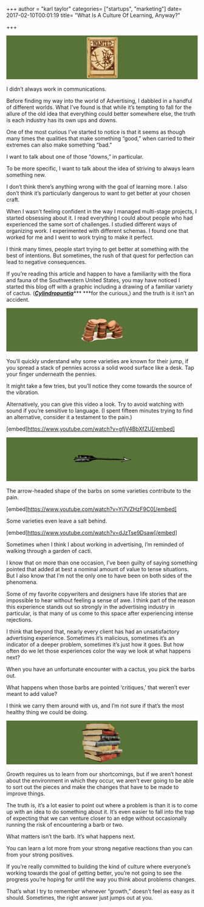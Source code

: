 +++
author = "karl taylor"
categories= ["startups", "marketing"]
date= 2017-02-10T00:01:19
title= "What Is A Culture Of Learning, Anyway?"

+++

  ![](https://raw.githubusercontent.com/karljtaylor/kjt/blog/content/assets/dca10-1dttbuggy-pkduvpjldvirw.png)  


 I didn’t always work in communications.

 Before finding my way into the world of Advertising, I dabbled in a handful of different worlds. What I’ve found is that while it’s tempting to fall for the allure of the old idea that everything could better somewhere else, the truth is each industry has its own ups and downs.

 One of the most curious I’ve started to notice is that it seems as though many times the qualities that make something “good,” when carried to their extremes can also make something “bad.”

 I want to talk about one of those “downs,” in particular.

 To be more specific, I want to talk about the idea of striving to always learn something new.

 I don’t think there’s anything wrong with the goal of learning more. I also don’t think it’s particularly dangerous to want to get better at your chosen craft.

 When I wasn’t feeling confident in the way I managed multi-stage projects, I started obsessing about it. I read everything I could about people who had experienced the same sort of challenges. I studied different ways of organizing work. I experimented with different schemas. I found one that worked for me and I went to work trying to make it perfect.

 I think many times, people start trying to get better at something with the best of intentions. But sometimes, the rush of that quest for perfection can lead to negative consequences.

 If you’re reading this article and happen to have a familiarity with the flora and fauna of the Southwestern United States, you may have noticed I started this blog off with a graphic including a drawing of a familiar variety of cactus. ([***Cylindropuntia***](https://en.wikipedia.org/wiki/Cylindropuntia)*** ***for the curious,) and the truth is it isn’t an accident.

  ![](https://raw.githubusercontent.com/karljtaylor/kjt/blog/content/assets/5b0ee-1csdbaxliynqsbzkrbwov2w.png)  


 You’ll quickly understand why some varieties are known for their jump, if you spread a stack of pennies across a solid wood surface like a desk. Tap your finger underneath the pennies.

 It might take a few tries, but you’ll notice they come towards the source of the vibration.

 Alternatively, you can give this video a look. Try to avoid watching with sound if you’re sensitive to language. (I spent fifteen minutes trying to find an alternative, consider it a testament to the pain.)

 [embed]https://www.youtube.com/watch?v=gfjV4BbXfZU[/embed]

  ![](https://raw.githubusercontent.com/karljtaylor/kjt/blog/content/assets/daaf2-1xjrckabstyp595eblq4p3a.png)  


 The arrow-headed shape of the barbs on some varieties contribute to the pain.

 [embed]https://www.youtube.com/watch?v=Yi7VZHzF9C0[/embed]

 Some varieties even leave a salt behind.

 [embed]https://www.youtube.com/watch?v=dJzTse9Dsaw[/embed]

 Sometimes when I think I about working in advertising, I’m reminded of walking through a garden of cacti.

 I know that on more than one occasion, I’ve been guilty of saying something pointed that added at best a nominal amount of value to tense situations. But I also know that I’m not the only one to have been on both sides of the phenomena.

 Some of my favorite copywriters and designers have life stories that are impossible to hear without feeling a sense of awe. I think part of the reason this experience stands out so strongly in the advertising industry in particular, is that many of us come to this space after experiencing intense rejections.

 I think that beyond that, nearly every client has had an unsatisfactory advertising experience. Sometimes it’s malicious, sometimes it’s an indicator of a deeper problem, sometimes it’s just how it goes. But how often do we let those experiences color the way we look at what happens next?

 When you have an unfortunate encounter with a cactus, you pick the barbs out.

 What happens when those barbs are pointed ‘critiques,’ that weren’t ever meant to add value?

 I think we carry them around with us, and I’m not sure if that’s the most healthy thing we could be doing.

  ![](https://raw.githubusercontent.com/karljtaylor/kjt/blog/content/assets/d9e6c-1zmsxbs7eps0mz36jj9v6ra.png)  


 Growth requires us to learn from our shortcomings, but if we aren’t honest about the environment in which they occur, we aren’t ever going to be able to sort out the pieces and make the changes that have to be made to improve things.

 The truth is, it’s a lot easier to point out where a problem is than it is to come up with an idea to do something about it. It’s even easier to fall into the trap of expecting that we can venture closer to an edge without occasionally running the risk of encountering a barb or two.

 What matters isn’t the barb. It’s what happens next.

 You can learn a lot more from your strong negative reactions than you can from your strong positives.

 If you’re really committed to building the kind of culture where everyone’s working towards the goal of getting better, you’re not going to see the progress you’re hoping for until the way you think about problems changes.

 That’s what I try to remember whenever “growth,” doesn’t feel as easy as it should. Sometimes, the right answer just jumps out at you.
